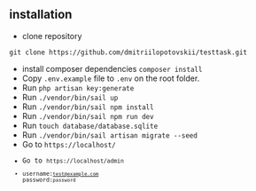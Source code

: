 ## installation

- clone repository

```
git clone https://github.com/dmitriilopotovskii/testtask.git
```

- install composer dependencies <code>composer install</code>
- Copy <code>.env.example</code> file to <code>.env</code> on the root folder.
- Run  <code>php artisan key:generate</code>
- Run <code>./vendor/bin/sail up</code>
- Run <code>./vendor/bin/sail npm install</code>
- Run <code>./vendor/bin/sail npm run dev</code>
- Run <code>touch database/database.sqlite</code>
- Run <code>./vendor/bin/sail artisan migrate --seed</code>
- Go to <code>https://localhost/
- Go to <code>https://localhost/admin
- username:<code>test@example.com</code> password:<code>password</code>

